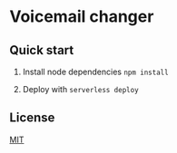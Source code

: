 # Voicemail changer

## Quick start

1.  Install node dependencies `npm install`

1.  Deploy with `serverless deploy`

## License

[MIT](LICENSE.md)
